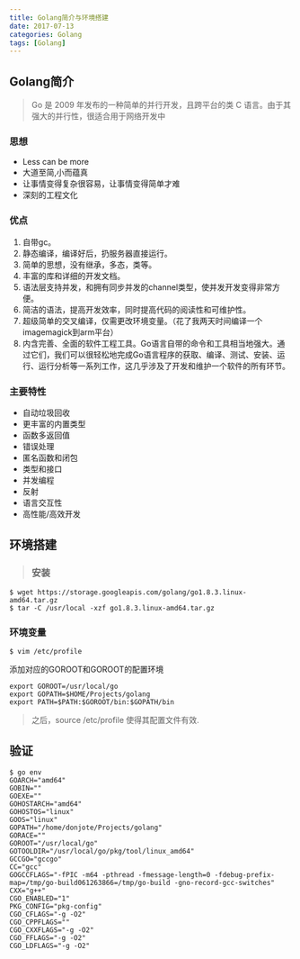 ```yaml
---
title: Golang简介与环境搭建
date: 2017-07-13
categories: Golang
tags: [Golang]
---
```

## Golang简介
>Go 是 2009 年发布的一种简单的并行开发，且跨平台的类 C 语言。由于其强大的并行性，很适合用于网络开发中
### 思想
+ Less can be more
+ 大道至简,小而蕴真
+ 让事情变得复杂很容易，让事情变得简单才难
+ 深刻的工程文化
### 优点
1. 自带gc。
2. 静态编译，编译好后，扔服务器直接运行。
3. 简单的思想，没有继承，多态，类等。
4. 丰富的库和详细的开发文档。
5. 语法层支持并发，和拥有同步并发的channel类型，使并发开发变得非常方便。
6. 简洁的语法，提高开发效率，同时提高代码的阅读性和可维护性。
7. 超级简单的交叉编译，仅需更改环境变量。（花了我两天时间编译一个imagemagick到arm平台）
8. 内含完善、全面的软件工程工具。Go语言自带的命令和工具相当地强大。通过它们，我们可以很轻松地完成Go语言程序的获取、编译、测试、安装、运行、运行分析等一系列工作，这几乎涉及了开发和维护一个软件的所有环节。
### 主要特性
+ 自动垃圾回收
+ 更丰富的内置类型
+ 函数多返回值
+ 错误处理
+ 匿名函数和闭包
+ 类型和接口
+ 并发编程
+ 反射
+ 语言交互性
+ 高性能/高效开发

## 环境搭建
>### 安装
>   
    $ wget https://storage.googleapis.com/golang/go1.8.3.linux-amd64.tar.gz
    $ tar -C /usr/local -xzf go1.8.3.linux-amd64.tar.gz  
### 环境变量
>   
    $ vim /etc/profile
添加对应的GOROOT和GOROOT的配置环境
>   
    export GOROOT=/usr/local/go
    export GOPATH=$HOME/Projects/golang
    export PATH=$PATH:$GOROOT/bin:$GOPATH/bin
>之后，source /etc/profile 使得其配置文件有效.

## 验证
>   
    $ go env
    GOARCH="amd64"
    GOBIN=""
    GOEXE=""
    GOHOSTARCH="amd64"
    GOHOSTOS="linux"
    GOOS="linux"
    GOPATH="/home/donjote/Projects/golang"
    GORACE=""
    GOROOT="/usr/local/go"
    GOTOOLDIR="/usr/local/go/pkg/tool/linux_amd64"
    GCCGO="gccgo"
    CC="gcc"
    GOGCCFLAGS="-fPIC -m64 -pthread -fmessage-length=0 -fdebug-prefix-map=/tmp/go-build061263866=/tmp/go-build -gno-record-gcc-switches"
    CXX="g++"
    CGO_ENABLED="1"
    PKG_CONFIG="pkg-config"
    CGO_CFLAGS="-g -O2"
    CGO_CPPFLAGS=""
    CGO_CXXFLAGS="-g -O2"
    CGO_FFLAGS="-g -O2"
    CGO_LDFLAGS="-g -O2"
